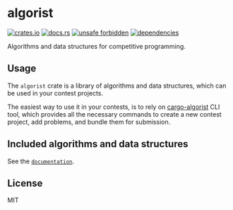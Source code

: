 # algorist

[![crates.io](https://img.shields.io/crates/d/algorist.svg)](https://crates.io/crates/algorist)
[![docs.rs](https://docs.rs/algorist/badge.svg)](https://docs.rs/algorist)
[![unsafe forbidden](https://img.shields.io/badge/unsafe-forbidden-success.svg)](https://github.com/rust-secure-code/safety-dance/)
[![dependencies](https://deps.rs/repo/github/farazdagi/algorist/status.svg)](https://deps.rs/repo/github/farazdagi/algorist)

Algorithms and data structures for competitive programming.

## Usage

The `algorist` crate is a library of algorithms and data structures, which can be used in your
contest projects.

The easiest way to use it in your contests, is to rely on
[cargo-algorist](https://crates.io/crates/cargo-algorist) CLI tool, which provides all the necessary
commands to create a new contest project, add problems, and bundle them for submission.

## Included algorithms and data structures

See the [`documentation`](https://docs.rs/algorist/latest/algorist/).


## License

MIT
